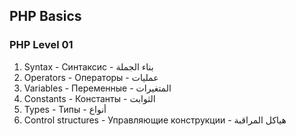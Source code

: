 PHP Basics
---

### PHP Level 01

1. Syntax - Синтаксис - بناء الجملة 
2. Operators - Операторы - عمليات
3. Variables - Переменные - المتغيرات
4. Constants - Константы - الثوابت 
5. Types - Типы - أنواع
6. Control structures - Управляющие конструкции - هياكل المراقبة

